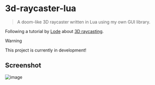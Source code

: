 # 3d-raycaster-lua

> A doom-like 3D raycaster written in Lua using my own GUI library.

Following a tutorial by [Lode][lode] about [3D raycasting][raycasting].

> [!WARNING]
> This project is currently in development!

[lode]: https://lodev.org
[raycasting]: https://lodev.org/cgtutor/raycasting.html

## Screenshot

![image](https://github.com/user-attachments/assets/3fad4457-6bf0-41a7-95c1-d5b71aca7757)
